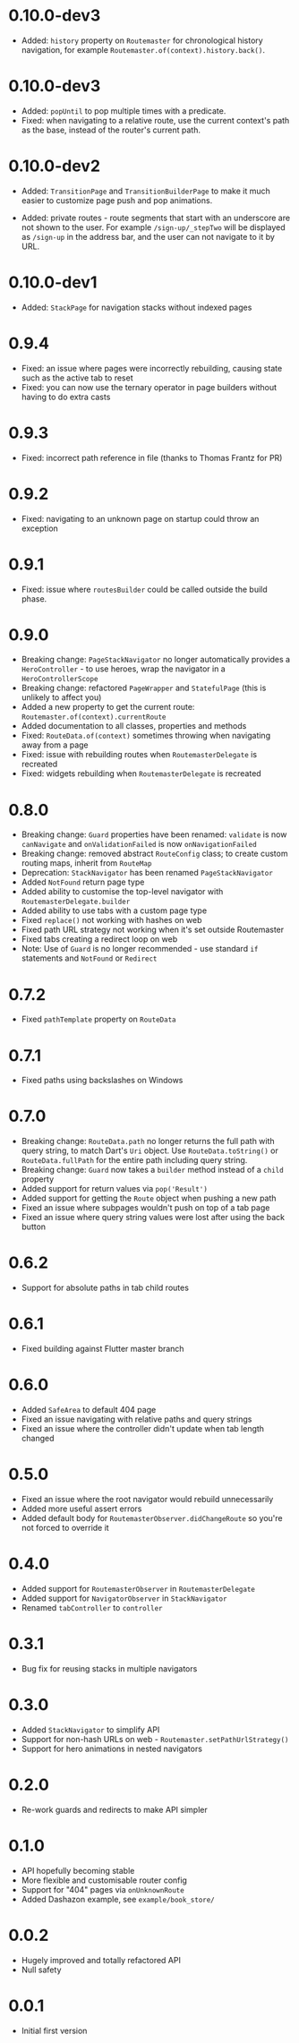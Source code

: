 # 0.10.0-dev3

* Added: `history` property on `Routemaster` for chronological history navigation,
  for example `Routemaster.of(context).history.back()`.

# 0.10.0-dev3

* Added: `popUntil` to pop multiple times with a predicate.
* Fixed: when navigating to a relative route, use the current context's path as
  the base, instead of the router's current path.

# 0.10.0-dev2

* Added: `TransitionPage` and `TransitionBuilderPage` to make it much easier to
  customize page push and pop animations. 

* Added: private routes - route segments that start with an underscore are not
  shown to the user. For example `/sign-up/_stepTwo` will be displayed as
  `/sign-up` in the address bar, and the user can not navigate to it by URL.

# 0.10.0-dev1

* Added: `StackPage` for navigation stacks without indexed pages

# 0.9.4

* Fixed: an issue where pages were incorrectly rebuilding, causing state such as the active tab to reset
* Fixed: you can now use the ternary operator in page builders without having to do extra casts

# 0.9.3

* Fixed: incorrect path reference in file (thanks to Thomas Frantz for PR)

# 0.9.2

* Fixed: navigating to an unknown page on startup could throw an exception

# 0.9.1

* Fixed: issue where `routesBuilder` could be called outside the build phase.

# 0.9.0

* Breaking change: `PageStackNavigator` no longer automatically provides a `HeroController` - to use heroes, wrap the navigator in a `HeroControllerScope`
* Breaking change: refactored `PageWrapper` and `StatefulPage` (this is unlikely to affect you)
* Added a new property to get the current route: `Routemaster.of(context).currentRoute`
* Added documentation to all classes, properties and methods
* Fixed: `RouteData.of(context)` sometimes throwing when navigating away from a page
* Fixed: issue with rebuilding routes when `RoutemasterDelegate` is recreated 
* Fixed: widgets rebuilding when `RoutemasterDelegate` is recreated

# 0.8.0

* Breaking change: `Guard` properties have been renamed: `validate` is now `canNavigate` and `onValidationFailed` is now `onNavigationFailed`
* Breaking change: removed abstract `RouteConfig` class; to create custom routing maps, inherit from `RouteMap`
* Deprecation: `StackNavigator` has been renamed `PageStackNavigator`
* Added `NotFound` return page type
* Added ability to customise the top-level navigator with `RoutemasterDelegate.builder`
* Added ability to use tabs with a custom page type
* Fixed `replace()` not working with hashes on web
* Fixed path URL strategy not working when it's set outside Routemaster 
* Fixed tabs creating a redirect loop on web
* Note: Use of `Guard` is no longer recommended - use standard `if` statements and `NotFound` or `Redirect`

# 0.7.2

* Fixed `pathTemplate` property on `RouteData`

# 0.7.1

* Fixed paths using backslashes on Windows

# 0.7.0

* Breaking change: `RouteData.path` no longer returns the full path with query string, to match Dart's `Uri` object. Use `RouteData.toString()` or `RouteData.fullPath` for the entire path including query string.
* Breaking change: `Guard` now takes a `builder` method instead of a `child` property
* Added support for return values via `pop('Result')`
* Added support for getting the `Route` object when pushing a new path
* Fixed an issue where subpages wouldn't push on top of a tab page
* Fixed an issue where query string values were lost after using the back button

# 0.6.2

* Support for absolute paths in tab child routes

# 0.6.1

* Fixed building against Flutter master branch

# 0.6.0

* Added `SafeArea` to default 404 page
* Fixed an issue navigating with relative paths and query strings
* Fixed an issue where the controller didn't update when tab length changed

# 0.5.0

* Fixed an issue where the root navigator would rebuild unnecessarily
* Added more useful assert errors
* Added default body for `RoutemasterObserver.didChangeRoute` so you're not forced to override it

# 0.4.0

* Added support for `RoutemasterObserver` in `RoutemasterDelegate`
* Added support for `NavigatorObserver` in `StackNavigator`
* Renamed `tabController` to `controller`

# 0.3.1

* Bug fix for reusing stacks in multiple navigators

# 0.3.0

* Added `StackNavigator` to simplify API
* Support for non-hash URLs on web - `Routemaster.setPathUrlStrategy()`
* Support for hero animations in nested navigators

# 0.2.0

* Re-work guards and redirects to make API simpler

# 0.1.0

* API hopefully becoming stable
* More flexible and customisable router config
* Support for "404" pages via `onUnknownRoute`
* Added Dashazon example, see `example/book_store/`

# 0.0.2

* Hugely improved and totally refactored API
* Null safety

# 0.0.1

* Initial first version
